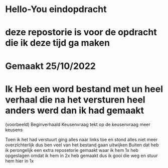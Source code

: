 # Hello-You eindopdracht
# deze repostorie is voor de opdracht die ik deze tijd ga maken
# Gemaakt 25/10/2022
# Ik Heb een word bestand met un heel verhaal die na het versturen heel anders werd dan ik had gemaakt
(voorbeeld)
Beginverhaald
  Keusenvraag
  tekt op de keusenvraag
    meer keusens
    
 Toen ik het had verstuurt ging alles naar links toe en stond alles niet meer overzichterlijk dus ben veel van het bestand gaan uitwijken
 Buiten dat heb ik perongelijk een extra reposetorie gemaakt waar ik hem 1x heb opgeslagen omdat ik hem in 2x heb gemaakt dus ik gooi die weg en stuur hem hier in 1x
